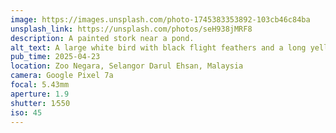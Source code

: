 ```yaml
---
image: https://images.unsplash.com/photo-1745383353892-103cb46c84ba
unsplash_link: https://unsplash.com/photos/seH938jMRF8
description: A painted stork near a pond.
alt_text: A large white bird with black flight feathers and a long yellow beak stands near a pond surrounded by lush green foliage. Its head is bald and pinkish, and it has a tag on one of its pink legs.
pub_time: 2025-04-23
location: Zoo Negara, Selangor Darul Ehsan, Malaysia
camera: Google Pixel 7a
focal: 5.43mm
aperture: 1.9
shutter: 1⁄550
iso: 45
---
```

